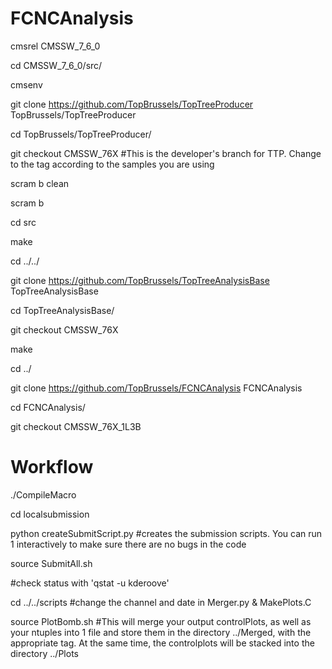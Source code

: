 # FCNCAnalysis

cmsrel CMSSW_7_6_0

cd CMSSW_7_6_0/src/

cmsenv


git clone https://github.com/TopBrussels/TopTreeProducer TopBrussels/TopTreeProducer

cd TopBrussels/TopTreeProducer/

git checkout CMSSW_76X #This is the developer's branch for TTP. Change to the tag according to the samples you are using

scram b clean

scram b

cd src

make

cd ../../



git clone https://github.com/TopBrussels/TopTreeAnalysisBase TopTreeAnalysisBase

cd TopTreeAnalysisBase/

git checkout CMSSW_76X

make

cd ../



git clone https://github.com/TopBrussels/FCNCAnalysis FCNCAnalysis

cd FCNCAnalysis/

git checkout CMSSW_76X_1L3B



# Workflow

./CompileMacro

cd localsubmission

python createSubmitScript.py #creates the submission scripts. You can run 1 interactively to make sure there are no bugs in the code

source SubmitAll.sh

#check status with 'qstat -u kderoove'

cd ../../scripts #change the channel and date in Merger.py & MakePlots.C 

source PlotBomb.sh #This will merge your output controlPlots, as well as your ntuples into 1 file and store them in the directory ../Merged, with the appropriate tag. At the same time, the controlplots will be stacked into the directory ../Plots


